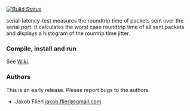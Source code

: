 [![Build Status](https://travis-ci.org/koppi/serial-latency-test.png?branch=master)](https://travis-ci.org/koppi/serial-latency-test)

serial-latency-test measures the roundtrip time of packets sent over
the serial port. It calculates the worst case roundtrip time of all
sent packets and displays a histogram of the rountrip time jitter.

### Compile, install and run

See [Wiki](https://github.com/koppi/serial-latency-test/wiki).

### Authors

This is an early release. Please report bugs to the authors.

 * Jakob Flierl <jakob.flierl@gmail.com>

